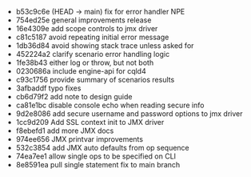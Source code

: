 - b53c9c6e (HEAD -> main) fix for error handler NPE
- 754ed25e general improvements release
- 16e4309e add scope controls to jmx driver
- c81c5187 avoid repeating initial error message
- 1db36d84 avoid showing stack trace unless asked for
- 452224a2 clarify scenario error handling logic
- 1fe38b43 either log or throw, but not both
- 0230686a include engine-api for cqld4
- c93c1756 provide summary of scenarios results
- 3afbaddf typo fixes
- cb6d79f2 add note to design guide
- ca81e1bc disable console echo when reading secure info
- 9d2e8086 add secure username and password options to jmx driver
- 1cc9d209 Add SSL context init to JMX driver
- f8ebefd1 add more JMX docs
- 974ee656 JMX printvar improvements
- 532c3854 add JMX auto defaults from op sequence
- 74ea7ee1 allow single ops to be specified on CLI
- 8e8591ea pull single statement fix to main branch
